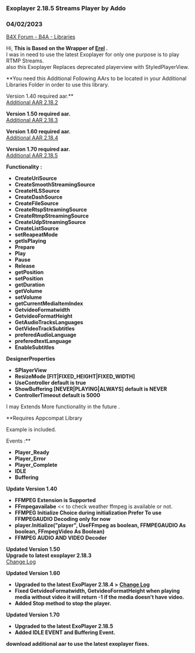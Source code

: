 ### Exoplayer 2.18.5 Streams Player by Addo
### 04/02/2023
[B4X Forum - B4A - Libraries](https://www.b4x.com/android/forum/threads/141854/)

Hi, **This is Based on the Wrapper of [Erel](https://www.b4x.com/android/forum/threads/exoplayer-mediaplayer-videoview-alternative.72652/) .**   
I was in need to use the latest Exoplayer for only one purpose is to play RTMP Streams.  
also this Exoplayer Replaces deprecated playerview with StyledPlayerView.  
  
**You need this Additional Following AArs to be located in your Additional Libraries Folder in order to use this library.  
  
Version 1.40 required aar.**  
[Additional AAR 2.18.2](https://drive.google.com/file/d/11l_2eq2YD6EKTOEcCu8Wm8lkVkerynqJ/view?usp=share_link)  
  
**Version 1.50 required aar.**  
[Additional AAR 2.18.3](https://drive.google.com/file/d/1__LcrgBE0wrADMQJALxp_7ebIYFFHZL6/view?usp=share_link)  
  
**Version 1.60 required aar.**  
[Additional AAR 2.18.4](https://drive.google.com/file/d/1pTQNWHfhoYosQbqRb0PbQH_HPAepKTzv/view?usp=share_link)  
  
**Version 1.70 required aar.**  
[Additional AAR 2.18.5](https://drive.google.com/file/d/1DnIA8KFm5Ecyu7hoMeVgx-cLF0KDpV0y/view?usp=share_link)  
  
**Functionality :**  

- **CreateUriSource**
- **CreateSmoothStreamingSource**
- **CreateHLSSource**
- **CreateDashSource**
- **CreateFileSource**
- **CreateRtspStreamingSource**
- **CreateRtmpStreamingSource**
- **CreateUdpStreamingSource**
- **CreateListSource**
- **setReapeatMode**
- **getIsPlaying**
- **Prepare**
- **Play**
- **Pause**
- **Release**
- **getPosition**
- **setPosition**
- **getDuration**
- **getVolume**
- **setVolume**
- **getCurrentMediaItemIndex**
- **GetvideoFormatwidth**
- **GetvideoFormatHeight**
- **GetAudioTracksLanguages**
- **GetVideoTrackSubtitles**
- **preferedAudioLanguage**
- **preferedtextLanguage**
- **EnableSubtitles**

 **DesignerProperties**  

- **SPlayerView**
- **ResizeMode [FIT|FIXED\_HEIGHT|FIXED\_WIDTH]**
- **UseController default is true**
- **ShowBuffering [NEVER|PLAYING|ALWAYS] default is NEVER**
- **ControllerTimeout default is 5000**

I may Extends More functionality in the future .  
  
**Requires Appcompat Library  
  
Example is included.  
  
Events :**  

- **Player\_Ready**
- **Player\_Error**
- **Player\_Complete**
- **IDLE**
- **Buffering**

**Update Version 1.40**  

- **FFMPEG Extension is Supported**
- **FFmpegavailabe** << to check weather ffmpeg is available or not.
- **FFMPEG Initialize Choice during initialization Prefer To use FFMPEGAUDIO Decoding only for now**
- **player.Initialize("player", UseFFmpeg as boolean, FFMPEGAUDIO As boolean, FFmpegVideo As Boolean)**
- **FFMPEG AUDIO AND VIDEO Decoder**

**Updated Version 1.50  
Upgrade to latest exoplayer 2.18.3**  
[Change Log](https://github.com/google/ExoPlayer/releases/tag/r2.18.3)  
  
**Updated Version 1.60**  

- **Upgraded to the latest ExoPlayer 2.18.4 >** [**Change Log**](https://github.com/google/ExoPlayer/blob/release-v2/RELEASENOTES.md)
- **Fixed GetvideoFormatwidth, GetvideoFormatHeight when playing media without video it will return -1 if the media doesn't have video.**
- **Added Stop method to stop the player.**

**Updated Version 1.70**  

- **Upgraded to the latest ExoPlayer 2.18.5**
- **Added IDLE EVENT and Buffering Event.**

**download additional aar to use the latest exoplayer fixes.**